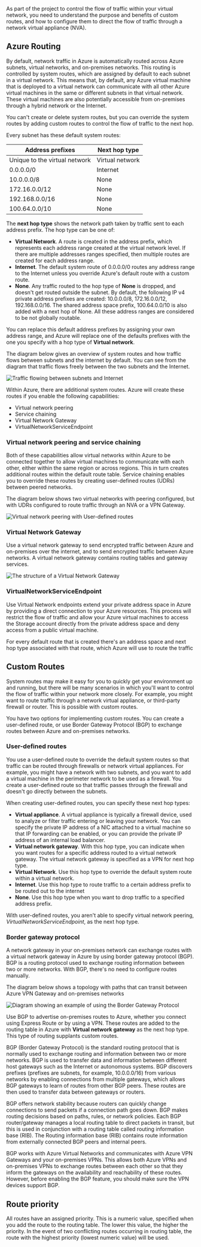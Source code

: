 As part of the project to control the flow of traffic within your virtual network, you need to understand the purpose and benefits of custom routes, and how to configure them to direct the flow of traffic through a network virtual appliance (NVA).

## Azure Routing

By default, network traffic in Azure is automatically routed across Azure subnets, virtual networks, and on-premises networks. This routing is controlled by system routes, which are assigned by default to each subnet in a virtual network. This means that, by default, any Azure virtual machine that is deployed to a virtual network can communicate with all other Azure virtual machines in the same or different subnets in that virtual network. These virtual machines are also potentially accessible from on-premises through a hybrid network or the Internet.

You can't create or delete system routes, but you can override the system routes by adding custom routes to control the flow of traffic to the next hop.

Every subnet has these default system routes:

|Address prefixes  |Next hop type |
|---------|---------|
|Unique to the virtual network    | Virtual network |
|0.0.0.0/0     | Internet        |
|10.0.0.0/8     | None        |
|172.16.0.0/12 | None |
|192.168.0.0/16 | None        |
|100.64.0.0/10 | None        |

The **next hop type** shows the network path taken by traffic sent to each address prefix. The hop type can be one of:

- **Virtual Network**. A route is created in the address prefix, which represents each address range created at the virtual network level. If there are multiple addresses ranges specified, then multiple routes are created for each address range.
- **Internet**. The default system route of 0.0.0.0/0 routes any address range to the Internet unless you override Azure's default route with a custom route.
- **None**. Any traffic routed to the hop type of **None** is dropped, and doesn't get routed outside the subnet. By default, the following IP v4 private address prefixes are created: 10.0.0.0/8, 172.16.0.0/12, 192.168.0.0/16. The shared address space prefix, 100.64.0.0/10 is also added with a next hop of None. All these address ranges are considered to be not globally routable.

You can replace this default address prefixes by assigning your own address range, and Azure will replace one of the defaults prefixes with the one you specify with a hop type of **Virtual network**.

The diagram below gives an overview of system routes and how traffic flows between subnets and the internet by default. You can see from the diagram that traffic flows freely between the two subnets and the Internet.

![Traffic flowing between subnets and Internet](../media/2-system-routes-subnets-internet.png)

Within Azure, there are additional system routes. Azure will create these routes if you enable the following capabilities:

- Virtual network peering
- Service chaining
- Virtual Network Gateway
- VirtualNetworkServiceEndpoint

### Virtual network peering and service chaining

Both of these capabilities allow virtual networks within Azure to be connected together to allow virtual machines to communicate with each other, either within the same region or across regions.  This in turn creates additional routes within the default route table.  Service chaining enables you to override these routes by creating user-defined routes (UDRs) between peered networks.

The diagram below shows two virtual networks with peering configured, but with UDRs configured to route traffic through an NVA or a VPN Gateway.

![Virtual network peering with User-defined routes](../media/2-vnet-peering-udrs.png)

### Virtual Network Gateway
  
Use a virtual network gateway to send encrypted traffic between Azure and on-premises over the internet, and to send encrypted traffic between Azure networks. A virtual network gateway contains routing tables and gateway services.

![The structure of a Virtual Network Gateway](../media/2-vnet-gateway.png)

### VirtualNetworkServiceEndpoint

Use Virtual Network endpoints extend your private address space in Azure by providing a direct connection to your Azure resources. This process will restrict the flow of traffic and allow your Azure virtual machines to access the Storage account directly from the private address space and deny access from a public virtual machine.  

For every default route that is created there's an address space and next hop type associated with that route, which Azure will use to route the traffic

## Custom Routes

System routes may make it easy for you to quickly get your environment up and running, but there will be many scenarios in which you'll want to control the flow of traffic within your network more closely. For example, you might want to route traffic through a network virtual appliance, or third-party firewall or router. This is possible with custom routes.

You have two options for implementing custom routes. You can create a user-defined route, or use Border Gateway Protocol (BGP) to exchange routes between Azure and on-premises networks.

### User-defined routes

You use a user-defined route to override the default system routes so that traffic can be routed through firewalls or network virtual appliances. For example, you might have a network with two subnets, and you want to add a virtual machine in the perimeter network to be used as a firewall. You create a user-defined route so that traffic passes through the firewall and doesn't go directly between the subnets.

When creating user-defined routes, you can specify these next hop types:

- **Virtual appliance**. A virtual appliance is typically a firewall device, used to analyze or filter traffic entering or leaving your network. You can specify the private IP address of a NIC attached to a virtual machine so that IP forwarding can be enabled, or you can provide the private IP address of an internal load balancer.
- **Virtual network gateway**. With this hop type, you can indicate when you want routes for a specific address routed to a virtual network gateway. The virtual network gateway is specified as a VPN for next hop type.
- **Virtual Network**. Use this hop type to override the default system route within a virtual network.
- **Internet**. Use this hop type to route traffic to a certain address prefix to be routed out to the internet
- **None**. Use this hop type when you want to drop traffic to a specified address prefix.

With user-defined routes, you aren't able to specify virtual network peering, *VirtualNetworkServiceEndpoint*, as the next hop type.

### Border gateway protocol

A network gateway in your on-premises network can exchange routes with a virtual network gateway in Azure by using border gateway protocol (BGP). BGP is a routing protocol used to exchange routing information between two or more networks. With BGP, there's no need to configure routes manually.

The diagram below shows a topology with paths that can transit between Azure VPN Gateway and on-premises networks

![Diagram showing an example of using the Border Gateway Protocol](../media/2-bgp.png)

Use BGP to advertise on-premises routes to Azure, whether you connect using Express Route or by using a VPN. These routes are added to the routing table in Azure with **Virtual network gateway** as the next hop type. This type of routing supplants custom routes.

BGP (Border Gateway Protocol) is the standard routing protocol that is normally used to exchange routing and information between two or more networks.  BGP is used to transfer data and information between different host gateways such as the Internet or autonomous systems. BGP discovers prefixes (prefixes are subnets, for example, 10.0.0.0/16) from various networks by enabling connections from multiple gateways, which allows BGP gateways to learn of routes from other BGP peers.  These routes are then used to transfer data between gateways or routers.

BGP offers network stability because routers can quickly change connections to send packets if a connection path goes down. BGP makes routing decisions based on paths, rules, or network policies. Each BGP router/gateway manages a local routing table to direct packets in transit, but this is used in conjunction with a routing table called routing information base (RIB). The Routing information base (RIB) contains route information from externally connected BGP peers and internal peers.

BGP works with Azure Virtual Networks and communicates with Azure VPN Gateways and your on-premises VPNs. This allows both Azure VPNs and on-premises VPNs to exchange routes between each other so that they inform the gateways on the availability and reachability of these routes. However, before enabling the BGP feature, you should make sure the VPN devices support BGP.

## Route priority

All routes have an assigned priority. This is a numeric value, specified when you add the route to the routing table. The lower this value, the higher the priority. In the event of two conflicting routes occurring in routing table, the route with the highest priority (lowest numeric value) will be used.